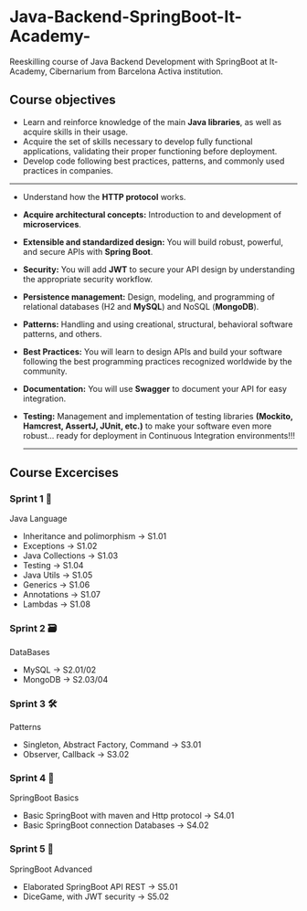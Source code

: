 # Java-Backend-SpringBoot-It-Academy-
Reeskilling course of Java Backend Development with SpringBoot at It-Academy, Cibernarium from Barcelona Activa institution.

## Course objectives
* Learn and reinforce knowledge of the main **Java libraries**, as well as acquire skills in their usage.
* Acquire the set of skills necessary to develop fully functional applications, validating their proper functioning before deployment.
* Develop code following best practices, patterns, and commonly used practices in companies.
---
* Understand how the **HTTP protocol** works.
* **Acquire architectural concepts:** Introduction to and development of **microservices**.
* **Extensible and standardized design:** You will build robust, powerful, and secure APIs with **Spring Boot**.
* **Security:** You will add **JWT** to secure your API design by understanding the appropriate security workflow.
* **Persistence management:** Design, modeling, and programming of relational databases (H2 and **MySQL**) and NoSQL (**MongoDB**).
* **Patterns:** Handling and using creational, structural, behavioral software patterns, and others.
* **Best Practices:** You will learn to design APIs and build your software following the best programming practices recognized worldwide by the community.
* **Documentation:** You will use **Swagger** to document your API for easy integration.
* **Testing:** Management and implementation of testing libraries **(Mockito, Hamcrest, AssertJ, JUnit, etc.)** to make your software even more robust... ready for deployment in Continuous Integration environments!!!

  ---

## Course Excercises
 ### Sprint 1 🌱
  Java Language
  - Inheritance and polimorphism -> S1.01
  - Exceptions -> S1.02
  - Java Collections -> S1.03
  - Testing  -> S1.04
  - Java Utils -> S1.05
  - Generics -> S1.06
  - Annotations -> S1.07
  - Lambdas  -> S1.08

 ### Sprint 2 🗃️
  DataBases
  - MySQL -> S2.01/02
  - MongoDB -> S2.03/04
 
### Sprint 3 🛠️
  Patterns
  - Singleton, Abstract Factory, Command -> S3.01
  - Observer, Callback -> S3.02
 
### Sprint 4 🍃
  SpringBoot Basics
  - Basic SpringBoot with maven and Http protocol -> S4.01
  - Basic SpringBoot connection Databases -> S4.02
 
 ### Sprint 5 🎲
  SpringBoot Advanced
  - Elaborated SpringBoot API REST -> S5.01
  - DiceGame, with JWT security -> S5.02
  
